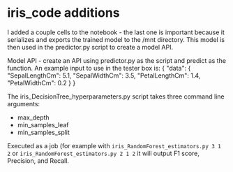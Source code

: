 # iris_code additions

I added a couple cells to the notebook - the last one is important because it serializes and exports the trained model
to the /mnt directory. This model is then used in the predictor.py script to create a model API. 

Model API - create an API using predictor.py as the script and predict as the function. An example input to use in the tester box is:
{
  "data": {
    "SepalLengthCm": 5.1,
    "SepalWidthCm": 3.5,
    "PetalLengthCm": 1.4,
    "PetalWidthCm": 0.2
  }
}

The iris_DecisionTree_hyperparameters.py script takes three command line arguments:

* max_depth 
* min_samples_leaf 
* min_samples_split 

Executed as a job (for example with `iris_RandomForest_estimators.py 3 1 2` or `iris_RandomForest_estimators.py 2 1 2`
it will output F1 score, Precision, and Recall. 